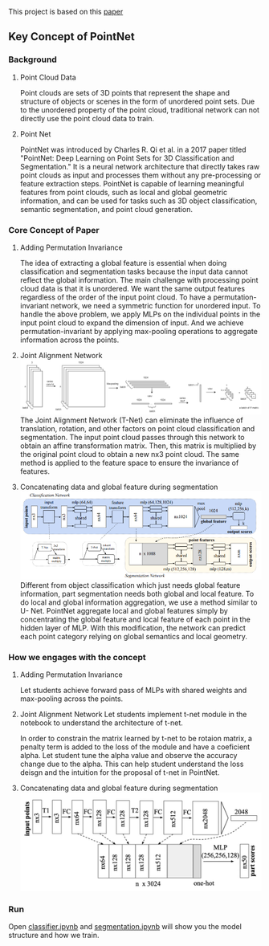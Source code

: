 This project is based on this [paper](https://arxiv.org/abs/1612.00593)
## Key Concept of PointNet
### Background
1. Point Cloud Data

   Point clouds are sets of 3D points that represent the shape and structure of objects or scenes in the form of unordered point sets. Due to the unordered property of the point cloud, traditional network can not directly use the point cloud data to train.
2. Point Net
  
   PointNet was introduced by Charles R. Qi et al. in a 2017 paper titled "PointNet: Deep Learning on Point Sets for 3D Classification and Segmentation." It is a neural network architecture that directly takes raw point clouds as input and processes them without any pre-processing or feature extraction steps. PointNet is capable of learning meaningful features from point clouds, such as local and global geometric information, and can be used for tasks such as 3D object classification, semantic segmentation, and point cloud generation.
     
### Core Concept of Paper
1. Adding Permutation Invariance

   The idea of extracting a global feature is essential when doing classification and segmentation tasks because the input data cannot reflect the global information. The main challenge with processing point cloud data is that it is unordered. We want the same output features regardless of the order of the input point cloud. To have a permutation-invariant network, we need a symmetric function for unordered input. To handle the above problem, we apply MLPs on the individual points in the input point cloud to expand the dimension of input. And we achieve permutation-invariant by applying max-pooling operations to aggregate information across the points.

2. Joint Alignment Network
![T-net](https://github.com/58191554/PointNet-Project/blob/main/img/T-net_pipeline.drawio.png?raw=true)
   The Joint Alignment Network (T-Net) can eliminate the influence of translation, rotation, and other factors on point cloud classification and segmentation. The input point cloud passes through this network to obtain an affine transformation matrix. Then, this matrix is multiplied by the original point cloud to obtain a new nx3 point cloud. The same method is applied to the feature space to ensure the invariance of features.

3. Concatenating data and global feature during segmentation
![TransformNet](https://github.com/58191554/PointNet-Project/blob/main/img/PointNetStructureFromPaper.png?raw=true)
   Different from object classification which just needs global feature information, part segmentation needs both global and local feature. To do local and global information aggregation, we use a method similar to U- Net. PointNet aggregate local and global features simply by concentrating the global feature and local feature of each point in the hidden layer of MLP. With this modification, the network can predict each point category relying on global semantics and local geometry.

### How we engages with the concept
1. Adding Permutation Invariance

   Let students achieve forward pass of MLPs with shared weights and max-pooling across the points.
2. Joint Alignment Network
   Let students implement t-net module in the notebook to understand the architecture of t-net.
   
   In order to constrain the matrix learned by t-net to be rotaion matrix, a penalty term is added to the loss of the module and have a coeficient alpha. Let student tune the alpha value and observe the accuracy change due to the alpha. This can help student understand the loss deisgn and the intuition for the proposal of t-net in PointNet.
   
3. Concatenating data and global feature during segmentation
![pointnet_segmentation](https://raw.githubusercontent.com/58191554/PointNet-Project/main/Segmentation.pic.jpg)

### Run 
Open [classifier.ipynb](https://github.com/58191554/PointNet-Project/blob/main/classifier.ipynb) and [segmentation.ipynb](https://github.com/58191554/PointNet-Project/blob/main/Segmentation.ipynb) will show you the model structure and how we train.
